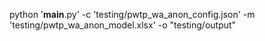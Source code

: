 python '__main__.py' -c 'testing/pwtp_wa_anon_config.json' -m 'testing/pwtp_wa_anon_model.xlsx' -o "testing/output"
